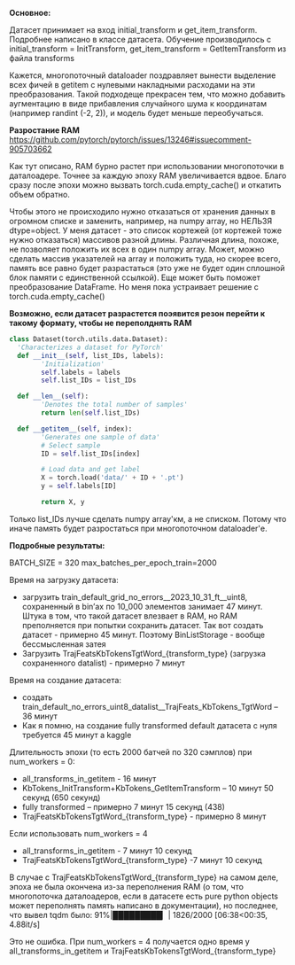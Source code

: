 **Основное:**

Датасет принимает на вход initial_transform и get_item_transform. Подробнее написано в классе датасета. Обучение производилось с initial_transform = InitTransform, get_item_transform = GetItemTransform из файла transforms


Кажется, многопоточный dataloader поздравляет вынести выделение всех фичей в getitem с нулевыми накладными расходами на эти преобразования.
Такой подходеще прекрасен тем, что можно добавить аугментацию в виде прибавления случайного шума к координатам (например randint (-2, 2)), и модель будет меньше переобучаться.



**Разростание RAM**
https://github.com/pytorch/pytorch/issues/13246#issuecomment-905703662

Как тут описано, RAM бурно растет при использовании многопоточки в даталоадере. Точнее за каждую эпоху RAM увеличивается вдвое. Благо сразу после эпохи можно вызвать torch.cuda.empty_cache() и откатить объем обратно.

Чтобы этого не происходило нужно отказаться от хранения данных в огромном списке и заменить, например, на numpy array, но НЕЛЬЗЯ dtype=object. У меня датасет - это список кортежей (от кортежей тоже нужно отказаться) массивов разной длины. Различная длина, похоже, не позволяет положить их всех в один numpy array. Может, можно сделать массив указателей на array и положить туда, но скорее всего, память все равно будет разрастаться (это уже не будет один сплошной блок памяти с единственной ссылкой). Еще может быть поможет преобразование  DataFrame. 
Но меня пока устраивает решение с torch.cuda.empty_cache()


**Возможно, если датасет разрастется поэявится резон перейти к такому формату, чтобы не переполднять RAM**

``` python
class Dataset(torch.utils.data.Dataset):
  'Characterizes a dataset for PyTorch'
  def __init__(self, list_IDs, labels):
        'Initialization'
        self.labels = labels
        self.list_IDs = list_IDs

  def __len__(self):
        'Denotes the total number of samples'
        return len(self.list_IDs)

  def __getitem__(self, index):
        'Generates one sample of data'
        # Select sample
        ID = self.list_IDs[index]

        # Load data and get label
        X = torch.load('data/' + ID + '.pt')
        y = self.labels[ID]

        return X, y
```

Только list_IDs лучше сделать numpy array'км, а не списком. Потому что иначе память будет разростаться при многопоточном dataloader'е.


**Подробные результаты:**

BATCH_SIZE = 320
max_batches_per_epoch_train=2000

Время на загрузку датасета:
* загрузить train_default_grid_no_errors__2023_10_31_ft__uint8, сохраненный в bin’ах по 10_000 элементов занимает 47 минут. Штука в том, что такой датасет влезвает в RAM, но RAM преполняется при попытки сохранить датасет. Так вот создать датасет - примерно 45 минут. Поэтому BinListStorage - вообще бессмысленная затея
* Загрузить TrajFeatsKbTokensTgtWord_{transform_type} (загрузка сохраненного datalist) - примерно 7 минут

Время на создание датасета:
* создать train_default_no_errors_uint8_datalist__TrajFeats_KbTokens_TgtWord – 36 минут
* Как я помню, на создание fully transformed default датасета с нуля требуется 45 минут а kaggle


Длительность эпохи (то есть 2000 батчей по 320 сэмплов) при num_workers = 0:
* all_transforms_in_getitem - 16 минут
* KbTokens_InitTransform+KbTokens_GetItemTransform –  10 минут 50 секунд (650 секунд)
* fully transformed – примерно 7 минут 15 секунд (438)
* TrajFeatsKbTokensTgtWord_{transform_type} - примерно 8 минут


Если использовать num_workers = 4
* all_transforms_in_getitem - 7 минут 10 секунд
* TrajFeatsKbTokensTgtWord_{transform_type} -7 минут 10 секунд

В случае с TrajFeatsKbTokensTgtWord_{transform_type} на самом деле, эпоха не была окончена из-за переполнения RAM (о том, что  многопоточка даталоадеров, если в датасете есть pure python objects может переполнять память написано в документации), но последнее, что вывел tqdm было:
91%|█████████▏| 1826/2000 [06:38<00:35,  4.88it/s]


Это не ошибка. При num_workers = 4 получается одно время у all_transforms_in_getitem и TrajFeatsKbTokensTgtWord_{transform_type}